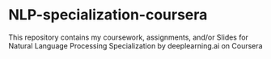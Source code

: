 # NLP-specialization-coursera
This repository contains my coursework, assignments, and/or Slides for Natural Language Processing Specialization by deeplearning.ai on Coursera
